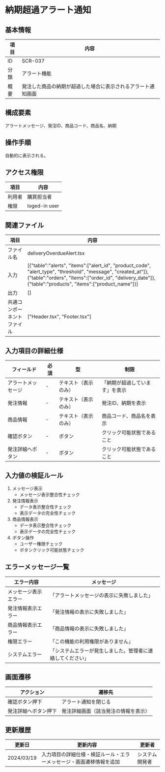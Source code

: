 # 納期超過アラート通知

## 基本情報
| 項目 | 内容 |
|------|------|
| ID | SCR-037 |
| 分類 | アラート機能 |
| 概要 | 発注した商品の納期が超過した場合に表示されるアラート通知画面 |

## 構成要素
アラートメッセージ、発注ID、商品コード、商品名、納期

## 操作手順
自動的に表示される。

## アクセス権限
| 項目 | 内容 |
|------|------|
| 利用者 | 購買担当者 |
| 権限 | loged-in user |

## 関連ファイル
| 項目 | 内容 |
|------|------|
| ファイル名 | deliveryOverdueAlert.tsx |
| 入力 | [{\"table\":\"alerts\", \"items\":[\"alert_id\", \"product_code\", \"alert_type\", \"threshold\", \"message\", \"created_at\"]}, {\"table\":\"orders\", \"items\":[\"order_id\", \"delivery_date\"]}, {\"table\":\"products\", \"items\":[\"product_name\"]}] |
| 出力 | [] |
| 共通コンポーネントファイル | [\"Header.tsx\", \"Footer.tsx\"] |

## 入力項目の詳細仕様
| フィールド | 必須 | 型 | 制限 |
|------------|------|-----|------|
| アラートメッセージ | - | テキスト（表示のみ） | 「納期が超過しています」を表示 |
| 発注情報 | - | テキスト（表示のみ） | 発注ID、納期を表示 |
| 商品情報 | - | テキスト（表示のみ） | 商品コード、商品名を表示 |
| 確認ボタン | - | ボタン | クリック可能状態であること |
| 発注詳細へボタン | - | ボタン | クリック可能状態であること |

## 入力値の検証ルール
1. メッセージ表示
   - メッセージ表示整合性チェック
2. 発注情報表示
   - データ表示整合性チェック
   - 表示データの完全性チェック
3. 商品情報表示
   - データ表示整合性チェック
   - 表示データの完全性チェック
4. ボタン操作
   - ユーザー権限チェック
   - ボタンクリック可能状態チェック

## エラーメッセージ一覧
| エラー内容 | メッセージ |
|------------|------------|
| メッセージ表示エラー | 「アラートメッセージの表示に失敗しました」 |
| 発注情報表示エラー | 「発注情報の表示に失敗しました」 |
| 商品情報表示エラー | 「商品情報の表示に失敗しました」 |
| 権限エラー | 「この機能の利用権限がありません」 |
| システムエラー | 「システムエラーが発生しました。管理者に連絡してください」 |

## 画面遷移
| アクション | 遷移先 |
|------------|--------|
| 確認ボタン押下 | アラート通知を閉じる |
| 発注詳細へボタン押下 | 発注詳細画面（該当発注の情報を表示） |

## 更新履歴
| 更新日 | 更新内容 | 更新者 |
|--------|----------|--------|
| 2024/03/19 | 入力項目の詳細仕様・検証ルール・エラーメッセージ・画面遷移情報を追加 | システム開発者 |
